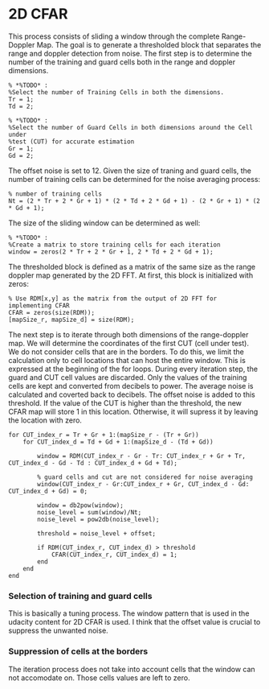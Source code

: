 # 2D CFAR 

This process consists of sliding a window through the complete Range-Doppler Map. The goal is to generate a thresholded block that separates
the range and doppler detection from noise. The first step is to determine the number of the training and guard cells both in
the range and doppler dimensions.

```
% *%TODO* :
%Select the number of Training Cells in both the dimensions.
Tr = 1;
Td = 2;

% *%TODO* :
%Select the number of Guard Cells in both dimensions around the Cell under 
%test (CUT) for accurate estimation
Gr = 1;
Gd = 2;
```

The offset noise is set to 12. Given the size of traning and guard cells, the number of training cells can be determined for the noise averaging process:

```
% number of training cells
Nt = (2 * Tr + 2 * Gr + 1) * (2 * Td + 2 * Gd + 1) - (2 * Gr + 1) * (2 * Gd + 1);
```
The size of the sliding window can be determined as well:

```
% *%TODO* :
%Create a matrix to store training cells for each iteration
window = zeros(2 * Tr + 2 * Gr + 1, 2 * Td + 2 * Gd + 1);
```

The thresholded block is defined as a matrix of the same size as the range doppler map generated by the 2D FFT.
At first, this block is initialized with zeros:

```
% Use RDM[x,y] as the matrix from the output of 2D FFT for implementing CFAR
CFAR = zeros(size(RDM));
[mapSize_r, mapSize_d] = size(RDM);
```

The next step is to iterate through both dimensions of the range-doppler map. We will determine the coordinates of the first CUT (cell under 
test). We do not consider cells that are in the borders. To do this, we limit the calculation only to cell locations that can host the entire
window. This is expressed at the beginning of the for loops. During every iteration step, the guard and CUT cell values are discarded. Only the values of the training cells are kept and converted from decibels to power.
The average noise is calculated and coverted back to decibels. The offset noise is added to this threshold. If the value of the CUT is higher
than the threshold, the new CFAR map will store 1 in this location. Otherwise, it will supress it by leaving the location with zero.

```
for CUT_index_r = Tr + Gr + 1:(mapSize_r - (Tr + Gr))
    for CUT_index_d = Td + Gd + 1:(mapSize_d - (Td + Gd))
        
        window = RDM(CUT_index_r - Gr - Tr: CUT_index_r + Gr + Tr, CUT_index_d - Gd - Td : CUT_index_d + Gd + Td); 
        
        % guard cells and cut are not considered for noise averaging
        window(CUT_index_r - Gr:CUT_index_r + Gr, CUT_index_d - Gd: CUT_index_d + Gd) = 0;
        
        window = db2pow(window);
        noise_level = sum(window)/Nt;
        noise_level = pow2db(noise_level);
   
        threshold = noise_level + offset;
        
        if RDM(CUT_index_r, CUT_index_d) > threshold
            CFAR(CUT_index_r, CUT_index_d) = 1;
        end
    end
end
```

### Selection of training and guard cells

This is basically a tuning process. The window pattern that is used in the udacity content for 2D CFAR is used. I think that the offset value is crucial to suppress the unwanted noise.

### Suppression of cells at the borders
The iteration process does not take into account cells that the window can not accomodate on. Those cells values are left to zero.
